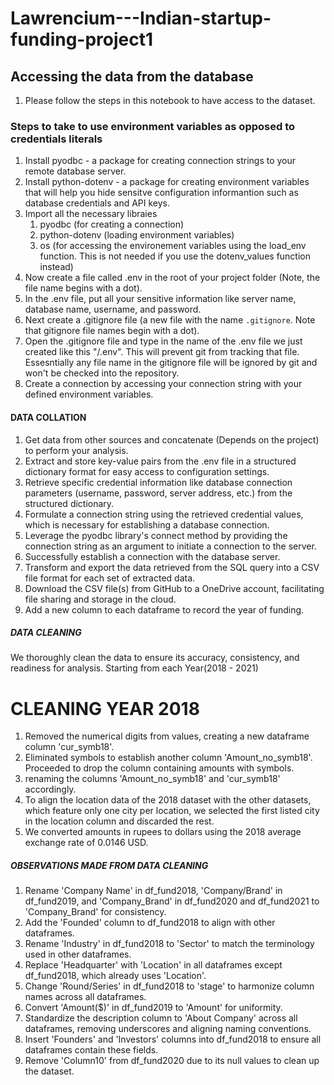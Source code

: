 # Lawrencium---Indian-startup-funding-project1
## Accessing the data from the database
1. Please follow the steps in this notebook to have access to the dataset. 

### Steps to take to use environment variables as opposed to credentials literals
1. Install pyodbc  - a package for creating connection strings to your remote database server.
2. Install python-dotenv - a package for creating environment variables that will help you hide sensitve configuration informantion such as database credentials and API keys.
3. Import all the necessary libraies
   1. pyodbc (for creating a connection)
   2. python-dotenv (loading environment variables)
   3. os (for accessing the environement variables using the load_env function. This is not needed if you use the dotenv_values function instead)
4. Now create a file called .env in the root of your project folder (Note, the file name begins with a dot).
5. In the .env file, put all your sensitive information like server name, database name, username, and password.
6. Next create a .gitignore file (a new file with the name `.gitignore`. Note that gitignore file names begin with a dot).
7. Open the .gitignore file and type in the name of the .env file we just created like this "/.env". This will prevent git from tracking that file. Essesntially any file name in the gitignore file will be ignored by git and won't be checked into the repository.
8. Create a connection by accessing your connection string with your defined environment variables.

#### DATA COLLATION
1. Get data from other sources and concatenate (Depends on the project) to perform your analysis.
2. Extract and store key-value pairs from the .env file in a structured dictionary format for easy access to configuration settings.
3. Retrieve specific credential information like database connection parameters (username, password, server address, etc.) from the structured dictionary.
4. Formulate a connection string using the retrieved credential values, which is necessary for establishing a database connection.
5. Leverage the pyodbc library's connect method by providing the connection string as an argument to initiate a connection to the server.
6. Successfully establish a connection with the database server.
7. Transform and export the data retrieved from the SQL query into a CSV file format for each set of extracted data.
8. Download the CSV file(s) from GitHub to a OneDrive account, facilitating file sharing and storage in the cloud.
9. Add a new column to each dataframe to record the year of funding.

##### DATA CLEANING
We thoroughly clean the data to ensure its accuracy, consistency, and readiness for analysis. Starting from each Year(2018 - 2021)
  # CLEANING YEAR 2018
  1. Removed the numerical digits from values, creating a new dataframe column 'cur_symb18'.
  2. Eliminated symbols to establish another column 'Amount_no_symb18'. Proceeded to drop the column containing amounts with symbols.
  3. renaming the columns 'Amount_no_symb18' and 'cur_symb18' accordingly.
  4. To align the location data of the 2018 dataset with the other datasets, which feature only one city per location, we selected the first listed city in the location column and discarded the rest.
  5. We converted amounts in rupees to dollars using the 2018 average exchange rate of 0.0146 USD.  

 ##### OBSERVATIONS MADE FROM DATA CLEANING
1. Rename 'Company Name' in df_fund2018, 'Company/Brand' in df_fund2019, and 'Company_Brand' in df_fund2020 and df_fund2021 to 'Company_Brand' for consistency.
2. Add the 'Founded' column to df_fund2018 to align with other dataframes.
3. Rename 'Industry' in df_fund2018 to 'Sector' to match the terminology used in other dataframes.
4. Replace 'Headquarter' with 'Location' in all dataframes except df_fund2018, which already uses 'Location'.
5. Change 'Round/Series' in df_fund2018 to 'stage' to harmonize column names across all dataframes.
6. Convert 'Amount($)' in df_fund2019 to 'Amount' for uniformity.
7. Standardize the description column to 'About Company' across all dataframes, removing underscores and aligning naming conventions.
8. Insert 'Founders' and 'Investors' columns into df_fund2018 to ensure all dataframes contain these fields.
9. Remove 'Column10' from df_fund2020 due to its null values to clean up the dataset.
